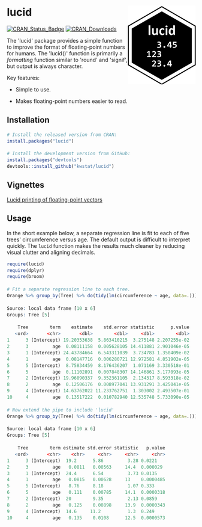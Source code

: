 # lucid <img src="figure/lucid_logo_150.png" align="right" />

[![CRAN_Status_Badge](http://www.r-pkg.org/badges/version/lucid)](https://cran.r-project.org/package=lucid)
[![CRAN_Downloads](https://cranlogs.r-pkg.org/badges/lucid)](https://cranlogs.r-pkg.org/badges/lucid)


The 'lucid' package provides a simple function to improve the format of floating-point numbers for humans.
The 'lucid()' function is primarily a _formatting_ function similar to 'round' and 'signif', but output is always character.

Key features:

* Simple to use.

* Makes floating-point numbers easier to read.

## Installation

```R
# Install the released version from CRAN:
install.packages("lucid")

# Install the development version from GitHub:
install.packages("devtools")
devtools::install_github("kwstat/lucid")
```

## Vignettes
 
[Lucid printing of floating-point vectors](https://rawgit.com/kwstat/lucid/master/vignettes/lucid_examples.html)

## Usage

In the short example below, a separate regression line is fit to each of five trees' circumference versus age.  The default output is difficult to interpret quickly.  The `lucid` function makes the results much cleaner by reducing visual clutter and aligning decimals.

```R
require(lucid)
require(dplyr)
require(broom)

# Fit a separate regression line to each tree.
Orange %>% group_by(Tree) %>% do(tidy(lm(circumference ~ age, data=.)))

Source: local data frame [10 x 6]
Groups: Tree [5]

    Tree        term    estimate    std.error statistic      p.value
   <ord>       <chr>       <dbl>        <dbl>     <dbl>        <dbl>
1      3 (Intercept) 19.20353638  5.863410215  3.275148 2.207255e-02
2      3         age  0.08111158  0.005628105 14.411881 2.901046e-05
3      1 (Intercept) 24.43784664  6.543311039  3.734783 1.350409e-02
4      1         age  0.08147716  0.006280721 12.972581 4.851902e-05
5      5 (Intercept)  8.75834459  8.176436207  1.071169 3.330518e-01
6      5         age  0.11102891  0.007848307 14.146861 3.177093e-05
7      2 (Intercept) 19.96090337  9.352361105  2.134317 8.593318e-02
8      2         age  0.12506176  0.008977041 13.931291 3.425041e-05
9      4 (Intercept) 14.63762022 11.233762751  1.303002 2.493507e-01
10     4         age  0.13517222  0.010782940 12.535748 5.733090e-05

# Now extend the pipe to include 'lucid'
Orange %>% group_by(Tree) %>% do(tidy(lm(circumference ~ age, data=.))) %>% lucid

Source: local data frame [10 x 6]
Groups: Tree [5]

    Tree        term estimate std.error statistic   p.value
   <ord>       <chr>    <chr>     <chr>     <chr>     <chr>
1      3 (Intercept)  19.2      5.86         3.28 0.0221   
2      3         age   0.0811   0.00563     14.4  0.000029 
3      1 (Intercept)  24.4      6.54         3.73 0.0135   
4      1         age   0.0815   0.00628     13    0.0000485
5      5 (Intercept)   8.76     8.18         1.07 0.333    
6      5         age   0.111    0.00785     14.1  0.0000318
7      2 (Intercept)  20        9.35         2.13 0.0859   
8      2         age   0.125    0.00898     13.9  0.0000343
9      4 (Intercept)  14.6     11.2          1.3  0.249    
10     4         age   0.135    0.0108      12.5  0.0000573
```


